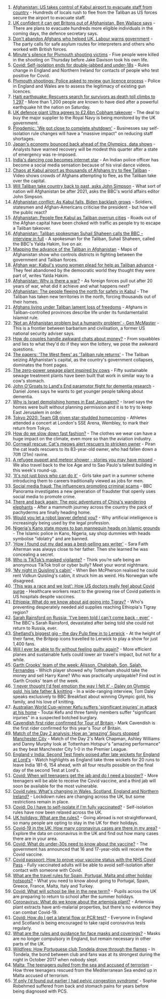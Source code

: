 1. [Afghanistan: US takes control of Kabul airport to evacuate staff from country](https://www.bbc.co.uk/news/world-asia-58227029) - Hundreds of locals rush to flee from the Taliban as US forces secure the airport to evacuate staff.
2. [UK confident it can get Britons out of Afghanistan, Ben Wallace says](https://www.bbc.co.uk/news/uk-58228190) - There are plans to evacuate hundreds more eligible individuals in the coming days, the defence secretary says.
3. [Don't abandon Afghans who helped UK, Labour warns government](https://www.bbc.co.uk/news/uk-politics-58229112) - The party calls for safe asylum routes for interpreters and others who worked with British forces.
4. [Minute's silence for Plymouth shooting victims](https://www.bbc.co.uk/news/uk-england-devon-58228401) - Five people were killed in the shooting on Thursday before Jake Davison took his own life.
5. [Covid: Self-isolation ends for double-jabbed and under-18s](https://www.bbc.co.uk/news/uk-58226678) - Rules change in England and Northern Ireland for contacts of people who test positive for Covid.
6. [Plymouth shootings: Police asked to review gun licence process](https://www.bbc.co.uk/news/uk-58226072) - Police in England and Wales are to assess the legitimacy of existing gun licences.
7. [Haiti earthquake: Rescuers search for survivors as death toll climbs to 1,297](https://www.bbc.co.uk/news/world-latin-america-58222888) - More than 1,200 people are known to have died after a powerful earthquake hit the nation on Saturday.
8. [UK defence giant Ultra agrees to £2.6bn Cobham takeover](https://www.bbc.co.uk/news/business-58228657) - The deal to buy the major supplier to the Royal Navy is being monitored by the UK government.
9. [Pingdemic: 'We got close to complete shutdown'](https://www.bbc.co.uk/news/business-58228466) - Businesses say self-isolation rule changes will have a "massive impact" on reducing staff shortages.
10. [Japan's economy bounced back ahead of the Olympics, data shows](https://www.bbc.co.uk/news/business-58227096) - Analysts have warned recovery will be modest this quarter after a state of emergency was re-imposed.
11. [India's dancing cop becomes internet star](https://www.bbc.co.uk/news/world-asia-india-58184026) - An Indian police officer has become a social media sensation because of his viral dance videos.
12. [Chaos at Kabul airport as thousands of Afghans try to flee Taliban](https://www.bbc.co.uk/news/world-asia-58226712) - Video shows crowds of Afghans attempting to flee, as the Taliban take over the capital.
13. [Will Taliban take country back to past, asks John Simpson](https://www.bbc.co.uk/news/world-58224559) - What sort of nation will Afghanistan be after 2021, asks the BBC's world affairs editor John Simpson.
14. [Afghanistan conflict: As Kabul falls, Biden backlash grows](https://www.bbc.co.uk/news/world-us-canada-58224399) - Soldiers, statesmen and Afghan-Americans criticise the president - but how will the public react?
15. [Afghanistan: People flee Kabul as Taliban overrun cities](https://www.bbc.co.uk/news/world-middle-east-58225187) - Roads out of the Afghan capital have been choked with traffic as people try to escape a Taliban takeover.
16. [Afghanistan: Taliban spokesman Suhail Shaheen calls the BBC - interview in full](https://www.bbc.co.uk/news/world-asia-58223530) - A spokesman for the Taliban, Suhail Shaheen, called the BBC's Yalda Hakim, live on air.
17. [Mapping the advance of the Taliban in Afghanistan](https://www.bbc.co.uk/news/world-asia-57933979) - Maps of Afghanistan show who controls districts in fighting between the government and Taliban forces.
18. [Afghan war: Kabul's young women plead for help as Taliban advance](https://www.bbc.co.uk/news/world-asia-58205062) - They feel abandoned by the democratic world they thought they were part of, writes Yalda Hakim.
19. [Afghanistan: Why is there a war?](https://www.bbc.co.uk/news/world-asia-49192495) - As foreign forces pull out after 20 years of war, what did it achieve and what happens next?
20. [Afghanistan: The people fleeing the north for safety in Kabul](https://www.bbc.co.uk/news/world-asia-58170433) - The Taliban has taken new territories in the north, forcing thousands out of their homes.
21. [Afghans living under Taliban lament loss of freedoms](https://www.bbc.co.uk/news/world-asia-58191440) - Afghans in Taliban-controlled provinces describe life under its fundamentalist Islamist rule.
22. [‘Not an Afghanistan problem but a humanity problem’ - Gen McMaster](https://www.bbc.co.uk/news/world-asia-58191964) - This is a frontier between barbarism and civilisation, a former US national security adviser says.
23. [How do couples handle awkward chats about money?](https://www.bbc.co.uk/news/business-58176219) - From squabbles and lies to what they'd do if they won the lottery, we pose the awkward questions.
24. [The papers: 'The West flees' as 'Taliban rule returns'](https://www.bbc.co.uk/news/blogs-the-papers-58226312) - The Taliban seizing Afghanistan's capital, as the country's government collapses, dominates the front pages.
25. [The zero-power sewage plant inspired by cows](https://www.bbc.co.uk/news/science-environment-58017501) - Fifty sustainable sewage treatment plants have been built that work in similar way to a cow's stomach.
26. [John O'Groats to Land's End paramotor flight for dementia research](https://www.bbc.co.uk/news/uk-england-norfolk-58220591) - Daniel Jones says he wants to get younger people talking about dementia.
27. [Why is Israel demolishing homes in East Jerusalem?](https://www.bbc.co.uk/news/world-middle-east-58201218) - Israel says the homes were built without planning permission and it is to try to keep East Jerusalem in order.
28. [Tokyo 2020: Team GB given star-studded homecoming](https://www.bbc.co.uk/news/uk-58226232) - Athletes attended a concert at London's SSE Arena, Wembley, to mark their return from Tokyo.
29. [How do we slow down fast fashion?](https://www.bbc.co.uk/news/uk-scotland-58216479) - The clothes we wear can have a huge impact on the climate, even more so than the aviation industry.
30. [Cornwall rescue: Cat's meows alert rescuers to stricken owner](https://www.bbc.co.uk/news/uk-england-cornwall-58217476) - Piran the cat leads rescuers to its 83-year-old owner, who had fallen down a 70ft (21m) ravine.
31. [A refugee puppet and meteor shower - stories you may have missed](https://www.bbc.co.uk/news/world-58207989) - We also travel back to the Ice Age and to Sao Paulo's tallest building in this week's round-up.
32. ['It's not just boys who can do it'](https://www.bbc.co.uk/news/uk-northern-ireland-58201588) - Girls take part in a summer scheme introducing them to careers traditionally viewed as jobs for men.
33. [Social media fraud: The influencers promoting criminal scams](https://www.bbc.co.uk/news/uk-58223499) - BBC Panorama investigates a new generation of fraudster that openly uses social media to promote crime.
34. [There and back again: The epic adventures of China's wandering elephants](https://www.bbc.co.uk/news/world-asia-china-58196663) - After a mammoth journey across the country the pack of pachyderms are finally heading home.
35. [Would you let a robot lawyer defend you?](https://www.bbc.co.uk/news/business-58158820) - Why artificial intelligence is increasingly being used by the legal profession.
36. [Nigeria's Kano state moves to ban mannequin heads on Islamic grounds](https://www.bbc.co.uk/news/world-africa-58175709) - The Islamic police in Kano, Nigeria, say shop dummies with heads symbolise "idolatry" and are banned.
37. ['How I found out my dad was a best-selling sex writer'](https://www.bbc.co.uk/news/stories-58171940) - Sara Faith Alterman was always close to her father. Then she learned he was concealing a secret.
38. [Who is TikTok’s masked vigilante?](https://www.bbc.co.uk/news/blogs-trending-58195065) - Think you’re safe being an anonymous TikTok troll or cyber bully? Meet your worst nightmare.
39. ['My night in Quisling's cabin'](https://www.bbc.co.uk/news/stories-58208551) - When Ben McPherson realised he could rent Vidkun Quisling's cabin, it struck him as weird. His Norwegian wife disagreed.
40. ['This was a race and we lost': How US doctors really feel about Covid surge](https://www.bbc.co.uk/news/world-us-canada-58208721) - Healthcare workers react to the growing rise of Covid patients in US hospitals despite vaccines.
41. [Ethiopia: What do we know about aid going into Tigray?](https://www.bbc.co.uk/news/58189049) - Who's preventing desperately needed aid supplies reaching Ethiopia's Tigray region?
42. [Sarah Rainsford on Russia: 'I've been told I can't come back - ever'](https://www.bbc.co.uk/news/world-europe-58213845) - The BBC's Sarah Rainsford, devastated after being told she could not return to Russia, ever.
43. [Shetland’s biggest gig – the day Pulp flew in to Lerwick](https://www.bbc.co.uk/news/uk-scotland-north-east-orkney-shetland-57599869) - At the height of their fame, the Britpop icons travelled to Lerwick to play a show for just 1,400 fans.
44. [Will I ever be able to fly without feeling guilty again?](https://www.bbc.co.uk/news/business-57917193) - More efficient planes and sustainable fuels could lower air travel's impact, but not for a while.
45. [Garth Crooks' team of the week: Alisson, Chalobah, Son, Salah, Fernandes](https://www.bbc.co.uk/sport/football/58224395) - Which player showed why Tottenham should take the money and sell Harry Kane? Who was practically unplayable? Find out in Garth Crooks' team of the week.
46. ['I never thought I'd feel emotion the way I felt it' - Daley on Olympic gold, his late father & knitting](https://www.bbc.co.uk/sport/diving/58218136) - In a wide-ranging interview, Tom Daley speaks exclusively to BBC Breakfast about winning Olympic gold, his family, and his love of knitting.
47. [Australian World Cup-winner Kefu suffers 'significant injuries' in attack at his home](https://www.bbc.co.uk/news/world-australia-58227126) - Toutai Kefu and three family members suffer "significant injuries" in a suspected botched burglary.
48. [Cavendish first rider confirmed for Tour of Britain  ](https://www.bbc.co.uk/sport/cycling/58229133) - Mark Cavendish is the first rider confirmed for this year's Tour of Britain.
49. [Match of the Day 2 analysis: How an 'amazing' Spurs stopped Manchester City](https://www.bbc.co.uk/sport/av/football/58226572) - Match of the Day 2's Mark Chapman, Ashley Williams and Danny Murphy look at Tottenham Hotspur's "amazing performance" as they beat Manchester City 1-0 in the Premier League.
50. [England v India: Second Test finely poised after late wickets for England at Lord's](https://www.bbc.co.uk/sport/av/cricket/58217462) - Watch highlights as England take three wickets for 20 runs to leave India 181-6, 154 ahead, with all four results possible on the final day of the second Test at Lord's.
51. [Covid: When will teenagers get the jab and do I need a booster?](https://www.bbc.co.uk/news/health-55045639) - More teenagers will be able to receive the Covid vaccine, and a third jab will soon be available for the most vulnerable.
52. [Covid rules: What's changing in Wales, Scotland, England and Northern Ireland?](https://www.bbc.co.uk/news/explainers-52530518) - Lockdown rules are changing across the UK, but some restrictions remain in place.
53. [Covid: Do I have to self-isolate if I'm fully vaccinated?](https://www.bbc.co.uk/news/explainers-54239922) - Self-isolation rules have now been relaxed across the UK.
54. [UK holidays: What are the rules?](https://www.bbc.co.uk/news/explainers-52646738) - Going abroad is not straightforward, so many people are opting to stay in the UK for their holidays.
55. [Covid-19 in the UK: How many coronavirus cases are there in my area?](https://www.bbc.co.uk/news/uk-51768274) - Explore the data on coronavirus in the UK and find out how many cases there are in your area.
56. [Covid: What do under-30s need to know about the vaccine?](https://www.bbc.co.uk/news/health-57273875) - The government has announced that 16 and 17-year-olds will receive the Covid vaccine.
57. [Covid passport: How to prove your vaccine status with the NHS Covid Pass](https://www.bbc.co.uk/news/explainers-55718553) - Fully vaccinated adults will be able to avoid self-isolation after contact with someone with Covid.
58. [What are the travel rules for Spain, Portugal, Malta and other holiday hotspots?](https://www.bbc.co.uk/news/explainers-56997931) - What you need to know about going to Portugal, Spain, Greece, France, Malta, Italy and Turkey.
59. [Covid: What will school be like in the new term?](https://www.bbc.co.uk/news/education-51643556) - Pupils across the UK are preparing to return to school after the summer holidays.
60. [Coronavirus: What do we know about the artemisia plant?](https://www.bbc.co.uk/news/world-africa-53484298) - Artemisia plant extracts have anti-malarial properties, but there's no evidence they can combat Covid-19.
61. [Covid: How do I get a lateral flow or PCR test?](https://www.bbc.co.uk/news/health-51943612) - Everyone in England and Scotland is being encouraged to take rapid coronavirus tests regularly.
62. [What are the rules and guidance for face masks and coverings?](https://www.bbc.co.uk/news/health-51205344) - Masks are no longer compulsory in England, but remain necessary in other parts of the UK.
63. [Wildfires: How Portuguese club Tondela drove through the flames](https://www.bbc.co.uk/sport/football/58101546) - In Tondela, the bond between club and fans was at its strongest during the night in October 2017 when nobody slept.
64. [Malta: The teenagers pulled from the sea and accused of terrorism](https://www.bbc.co.uk/news/world-57988934) - How three teenagers rescued from the Mediterranean Sea ended up in Malta accused of terrorism.
65. [‘If only I’d found out earlier I had pelvic congestion syndrome’](https://www.bbc.co.uk/news/stories-58030699) - Sophie Robehmed suffered from back and stomach pains for years before being diagnosed with PCS.
